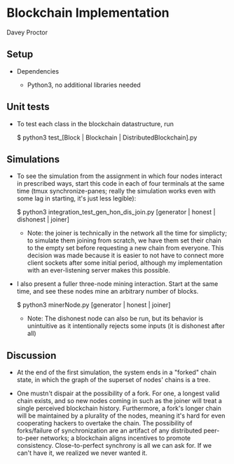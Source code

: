 # Blockchain Implementation

Davey Proctor

## Setup

* Dependencies

    * Python3, no additional libraries needed

## Unit tests

* To test each class in the blockchain datastructure, run

    $ python3 test_[Block | Blockchain | DistributedBlockchain].py

## Simulations

* To see the simulation from the assignment in which four nodes interact in prescribed ways, start this code in each of four terminals at the same time (tmux synchronize-panes; really the simulation works even with some lag in starting, it's just less legible):

    $ python3 integration_test_gen_hon_dis_join.py [generator | honest | dishonest | joiner]

    * Note: the joiner is technically in the network all the time for simplicty; to simulate them joining from scratch, we have them set their chain to the empty set before requesting a new chain from everyone. This decision was made because it is easier to not have to connect more client sockets after some initial period, although my implementation with an ever-listening server makes this possible.

* I also present a fuller three-node mining interaction. Start at the same time, and see these nodes mine an arbitrary number of blocks.

    $ python3 minerNode.py [generator | honest | joiner]

    * Note: The dishonest node can also be run, but its behavior is unintuitive as it intentionally rejects some inputs (it is dishonest after all)

## Discussion

* At the end of the first simulation, the system ends in a "forked" chain state, in which the graph of the superset of nodes' chains is a tree.

* One mustn't dispair at the possibility of a fork. For one, a longest valid chain exists, and so new nodes coming in such as the joiner will treat a single perceived blockchain history. Furthermore, a fork's longer chain will be maintained by a plurality of the nodes, meaning it's hard for even cooperating hackers to overtake the chain. The possibility of forks/failure of synchronization are an artifact of any distributed peer-to-peer networks; a blockchain aligns incentives to promote consistency. Close-to-perfect synchrony is all we can ask for. If we can't have it, we realized we never wanted it.


